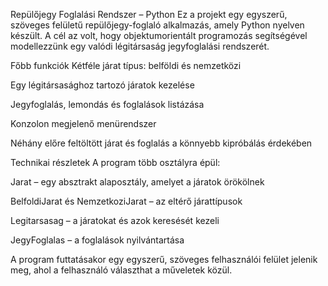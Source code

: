 Repülőjegy Foglalási Rendszer – Python
Ez a projekt egy egyszerű, szöveges felületű repülőjegy-foglaló alkalmazás, amely Python nyelven készült.
A cél az volt, hogy objektumorientált programozás segítségével modellezzünk egy valódi légitársaság jegyfoglalási rendszerét.

Főbb funkciók
Kétféle járat típus: belföldi és nemzetközi

Egy légitársasághoz tartozó járatok kezelése

Jegyfoglalás, lemondás és foglalások listázása

Konzolon megjelenő menürendszer

Néhány előre feltöltött járat és foglalás a könnyebb kipróbálás érdekében

Technikai részletek
A program több osztályra épül:

Jarat – egy absztrakt alaposztály, amelyet a járatok örökölnek

BelfoldiJarat és NemzetkoziJarat – az eltérő járattípusok

Legitarsasag – a járatokat és azok keresését kezeli

JegyFoglalas – a foglalások nyilvántartása

A program futtatásakor egy egyszerű, szöveges felhasználói felület jelenik meg, ahol a felhasználó választhat a műveletek közül.
